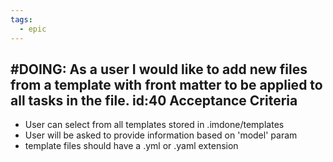 ```yaml
---
tags:
  - epic
---
```

#DOING: As a user I would like to add new files from a template with front matter to be applied to all tasks in the file. id:40
Acceptance Criteria
----
- User can select from all templates stored in .imdone/templates
- User will be asked to provide information based on 'model' param
- template files should have a .yml or .yaml extension
